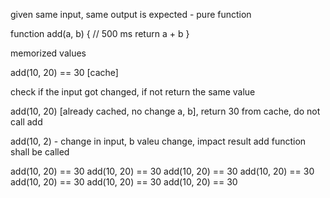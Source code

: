 given same input, same output is expected - pure function

function add(a, b) {
    // 500 ms
    return a + b
}

memorized values

 add(10, 20) == 30 [cache]

 check if the input got changed, if not return the same value

 add(10, 20) [already cached, no change a, b], return 30 from cache, do not call add 


 add(10, 2) - change in input, b valeu change, impact result
            add function shall be called


add(10, 20) == 30
add(10, 20) == 30
add(10, 20) == 30
add(10, 20) == 30
add(10, 20) == 30
add(10, 20) == 30
add(10, 20) == 30
